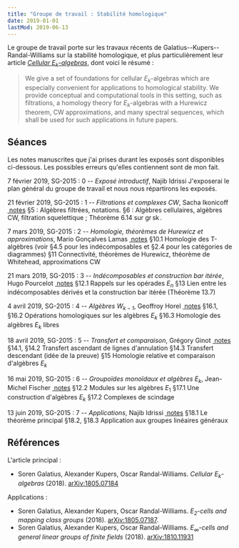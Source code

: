 ```yaml
---
title: "Groupe de travail : Stabilité homologique"
date: 2019-01-01
lastMod: 2019-06-13
---
```


Le groupe de travail porte sur les travaux récents de Galatius--Kupers--Randal-Williams sur la stabilité homologique, et plus particulièrement leur article [_Cellular $E_k$-algebras_](https://arxiv.org/abs/1805.07184), dont voici le résumé :

> We give a set of foundations for cellular $E_k$-algebras which are especially convenient for applications to homological stability. We provide conceptual and computational tools in this setting, such as filtrations, a homology theory for $E_k$-algebras with a Hurewicz theorem, CW approximations, and many spectral sequences, which shall be used for such applications in future papers.

## Séances

Les notes manuscrites que j'ai prises durant les exposés sont disponibles ci-dessous.
Les possibles erreurs qu'elles contiennent sont de mon fait.

7 février 2019, SG-2015
: 0 -- *Exposé introductif*, Najib Idrissi
J'exposerai le plan général du groupe de travail et nous nous répartirons les exposés.

21 février 2019, SG-2015
: 1 -- *Filtrations et complexes CW*, Sacha Ikonicoff <a class="badge bg-primary" href="E1-Filtrations-Algebres-CW.pdf"><i class="bi bi-file-earmark-text"></i>&nbsp;notes</a>
§5 : Algèbres filtrées, notations.
§6 : Algèbres cellulaires, algèbres CW, filtration squelettique ; Théorème 6.14 sur $\operatorname{gr} \operatorname{sk}$.

7 mars 2019, SG-2015
: 2 -- *Homologie, théorèmes de Hurewicz et approximations*, Mario Gonçalves Lamas <a class="badge bg-primary" href="E2-Homologie-Hurewicz-Approximations.pdf"><i class="bi bi-file-earmark-text"></i>&nbsp;notes</a>
§10.1 Homologie des T-algèbres (voir §4.5 pour les indécomposables et §2.4 pour les catégories de diagrammes)
§11 Connectivité, théorèmes de Hurewicz, théorème de Whitehead, approximations CW

21 mars 2019, SG-2015
: 3 -- *Indécomposables et construction bar itérée*, Hugo Pourcelot <a class="badge bg-primary" href="E3-Indecomposables-Bar-iteree.pdf"><i class="bi bi-file-earmark-text"></i>&nbsp;notes</a>
§12.1 Rappels sur les opérades $E_n$
§13 Lien entre les indécomposables dérivés et la construction bar itérée (Théorème 13.7)

4 avril 2019, SG-2015
: 4 -- *Algèbres $W_{k-1}$*, Geoffroy Horel <a class="badge bg-primary" href="E4-Algebres-Wk.pdf"><i class="bi bi-file-earmark-text"></i>&nbsp;notes</a>
§16.1, §16.2 Opérations homologiques sur les algèbres $E_k$
§16.3 Homologie des algèbres $E_k$ libres

18 avril 2019, SG-2015
: 5 -- *Transfert et comparaison*, Grégory Ginot <a class="badge bg-primary" href="E5-Transfert-Comparaison.pdf"><i class="bi bi-file-earmark-text"></i>&nbsp;notes</a>
§14.1, §14.2 Transfert ascendant de lignes d'annulation
§14.3 Transfert descendant (idée de la preuve)
§15 Homologie relative et comparaison d'algèbres $E_k$

16 mai 2019, SG-2015
: 6 -- *Groupoïdes monoïdaux et algèbres $E_k$*, Jean-Michel Fischer <a class="badge bg-primary" href="E6-Groupoides-Algebres.pdf"><i class="bi bi-file-earmark-text"></i>&nbsp;notes</a>
§12.2 Modules sur les algèbres $E_1$
§17.1 Une construction d'algèbres $E_k$
§17.2 Complexes de scindage

13 juin 2019, SG-2015
: 7 -- *Applications*, Najib Idrissi <a class="badge bg-primary" href="E7-Applications.pdf"><i class="bi bi-file-earmark-text"></i>&nbsp;notes</a>
§18.1 Le théorème principal
§18.2, §18.3 Application aux groupes linéaires généraux

## Références

L'article principal :

- Soren Galatius, Alexander Kupers, Oscar Randal-Williams. *Cellular $E_k$-algebras* (2018). [arXiv:1805.07184](https://arxiv.org/abs/1805.07184)

Applications :

- Soren Galatius, Alexander Kupers, Oscar Randal-Williams. *$E_2$-cells and mapping class groups* (2018). [arXiv:1805.07187](https://arxiv.org/abs/1805.07187).
- Soren Galatius, Alexander Kupers, Oscar Randal-Williams. *$E_{\infty}$-cells and general linear groups of finite fields* (2018). [arXiv:1810.11931](https://arxiv.org/abs/1810.11931)
